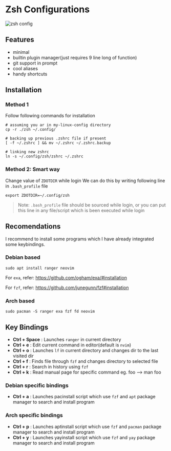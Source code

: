 # Zsh Configurations
![zsh config](https://github.com/rishav-singh-0/my-linux-config/blob/main/screenshots/zsh0.png?raw=true)

## Features
- minimal
- builtin plugin manager(just requires 9 line long of function)
- git support in prompt
- cool aliases
- handy shortcuts

## Installation

### Method 1

Follow following commands for installation
```
# assuming you ar in my-linux-config directory
cp -r ./zsh ~/.config/

# backing up previous .zshrc file if present
[ -f ~/.zshrc ] && mv ~/.zshrc ~/.zshrc.backup

# linking new zshrc
ln -s ~/.config/zsh/zshrc ~/.zshrc
```
### Method 2: Smart way
Change value of `ZDOTDIR` while login
We can do this by writing following line in `.bash_profile` file
```
export ZDOTDIR=~/.config/zsh
```
> Note: `.bash_profile` file should be sourced while login, or you can put this line in
> any file/script which is been executed while login

## Recomendations
I recommend to install some programs which I have already integrated some keybindings.

### Debian based
```
sudo apt install ranger neovim
```
For `exa`, refer: https://github.com/ogham/exa/#installation

For `fzf`, refer: https://github.com/junegunn/fzf#installation

### Arch based
```
sudo pacman -S ranger exa fzf fd neovim
```

## Key Bindings

- **Ctrl + Space** : Launches `ranger` in current directory
- **Ctrl + e** : Edit current command in editor(default is `nvim`)
- **Ctrl + o** : Launches `lf` in current directory and changes dir to the last visited dir
- **Ctrl + f** : Finds file through `fzf` and changes directory to selected file
- **Ctrl + r** : Search in history using `fzf`
- **Ctrl + k** : Read manual page for specific command eg. foo --> man foo

### Debian specific bindings

- **Ctrl + a** : Launches pacinstall script which use `fzf` and `apt` package manager to search and install program

### Arch specific bindings

- **Ctrl + p** : Launches aptinstall script which use `fzf` and `pacman` package manager to search and install program
- **Ctrl + y** : Launches yayinstall script which use `fzf` and `yay` package manager to search and install program
